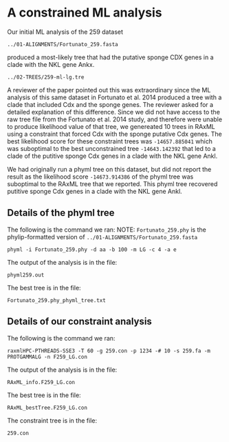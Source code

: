 # A constrained ML analysis 
Our initial ML analysis of the 259 dataset

```
../01-ALIGNMENTS/Fortunato_259.fasta
```

produced a most-likely tree that had the putative sponge
CDX genes in a clade with the NKL gene Ankx.

```
../02-TREES/259-ml-lg.tre
```

A reviewer of the paper pointed out this was extraordinary
since the ML analysis of this same dataset in Fortunato et al. 2014
produced a tree with a clade that included Cdx and the sponge genes.
The reviewer asked for a detailed explanation of this difference.
Since we did not have access to the raw tree file from the 
Fortunato et al. 2014 study, and therefore were unable to produce likelihood
value of that tree,  we genereated 10 trees in RAxML using a constraint 
that forced Cdx with the sponge putative Cdx genes. 
The best likelihood score for these constraint trees was `-14657.885041`
which was suboptimal to the best unconstrained tree `-14643.142392`
that led to a clade of the putitive sponge Cdx genes in a clade with the
NKL gene Ankl.

We had originally run a phyml tree on this dataset, but did not report
the result as the likelihood score `-14673.914386` of the phyml tree 
was suboptimal to the RAxML tree that we reported. This phyml tree
recovered putitive sponge Cdx genes in a clade with the NKL gene Ankl.

## Details of the phyml tree
The following is the command we ran:
NOTE: `Fortunato_259.phy` is the phylip-formatted version of
`../01-ALIGNMENTS/Fortunato_259.fasta`

```
phyml -i Fortunato_259.phy -d aa -b 100 -m LG -c 4 -a e
```

The output of the analysis is in the file:

```
phyml259.out
```

The best tree is in the file:
```
Fortunato_259.phy_phyml_tree.txt
```

## Details of our constraint analysis
The following is the command we ran:

```
raxmlHPC-PTHREADS-SSE3 -T 60 -g 259.con -p 1234 -# 10 -s 259.fa -m PROTGAMMALG -n F259_LG.con
```

The output of the analysis is in the file:

```
RAxML_info.F259_LG.con
```

The best tree is in the file:

```
RAxML_bestTree.F259_LG.con
```

The constraint tree is in the file:

```
259.con
```
